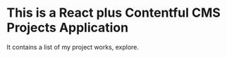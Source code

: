 # This is a React plus Contentful CMS Projects Application

It contains a list of my project works, explore.

 
